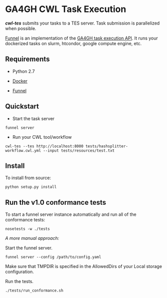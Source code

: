 # GA4GH CWL Task Execution 

___cwl-tes___ submits your tasks to a TES server. Task submission is parallelized when possible.

[Funnel](https://ohsu-comp-bio.github.io/funnel) is an implementation of the [GA4GH task execution API](https://github.com/ga4gh/task-execution-schemas). It runs your dockerized tasks on slurm, htcondor, google compute engine, etc.


## Requirements

* Python 2.7

* [Docker](https://docs.docker.com/)

* [Funnel](https://ohsu-comp-bio.github.io/funnel)

## Quickstart

* Start the task server

```
funnel server
```

* Run your CWL tool/workflow

```
cwl-tes --tes http://localhost:8000 tests/hashsplitter-workflow.cwl.yml --input tests/resources/test.txt
```

## Install

To install from source:

```
python setup.py install
```


## Run the v1.0 conformance tests

To start a funnel server instance automatically and run all of the conformance tests:

```
nosetests -w ./tests
```


_A more manual approach:_

Start the funnel server.

```
funnel server --config /path/to/config.yaml
```

Make sure that TMPDIR is specified in the AllowedDirs of your Local storage configuration.

Run the tests.

```
./tests/run_conformance.sh
```
